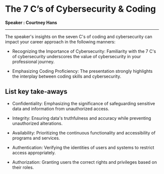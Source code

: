 # The 7 C’s of Cybersecurity & Coding

**Speaker : Courtney Hans**

 --- 
The speaker's insights on the seven C's of coding and cybersecurity can impact your career approach in the following manners:

- Recognizing the Importance of Cybersecurity: Familiarity with the 7 C's of cybersecurity underscores the value of cybersecurity in your professional journey.

- Emphasizing Coding Proficiency: The presentation strongly highlights the interplay between coding skills and cybersecurity.


## List key take-aways
- Confidentiality: Emphasizing the significance of safeguarding sensitive data and information from unauthorized access.

- Integrity: Ensuring data's truthfulness and accuracy while preventing unauthorized alterations.

- Availability: Prioritizing the continuous functionality and accessibility of programs and services.

- Authentication: Verifying the identities of users and systems to restrict access appropriately.

- Authorization: Granting users the correct rights and privileges based on their roles.



